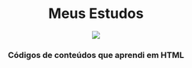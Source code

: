 <div align="center">
  
  <h1>Meus Estudos</h1>
 
  <img src="http://www.fapcom.edu.br/wp-content/uploads/2017/04/estudando.gif">
  
  ### Códigos de conteúdos que aprendi em HTML
  
</div>
